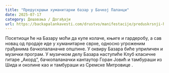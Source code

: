 ```yaml
---
title: "Предускршњи хуманитарни базар у Бачкој Паланци"
date: 2025-07-17
category: Дешавања / Догађаји
url: https://backapalankavesti.com/drustvo/manifestacije/preduskrsnji-humanitarni-bazar-u-backoj-palanci/
---
```


Посетиоци ће на Базару моћи да купе колаче, књиге и гардеробу, а сав новац од продаје иде у хуманитарне сврхе, односно угроженим грађанима бачкопаланачке општине. У оквиру Базара биће уприличен и музички програм. У музичком делу Базара наступиће Клуб класичне гитаре „Акорд“, бачкопаланачки кантаутор Горан Јовић и тамбураши из Шида и околине као и тамбураши из Сремске Митровице .
